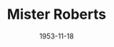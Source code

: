 ---
title: Mister Roberts
date: 1953-11-18
closing_date: 1953-11-28
layout: productions
featured_image: 
image_caption:
image_credit:
playbill: 
category: 
Theatre: Theatre Jacksonville
Venue: Little Theatre
cast:
  Baker: Joe Vullo
  Chief Johnson: Neil Medlock
  Doc: Jay Harder
  Dolan: Lew Odom
  Dowdy: Walter Gomel
  Ensign Pulver: Bob Green
  Gerhart: John Tinney
  Insigna: Sheldon Shapero
  Lieutenant (JG) Roberts: Hobson Blackmon
  Lieutenant Ann Girard: Iris Owens
  Lindstrom: Philip J. Meunier, III
  Mannion: Jerry Hjert
  Military Policeman: Don Anderson
  Payne: Paul James
  Reber: John L. Maher
  Schlemmer: Edward O'Neill
  Shore Patrol Officer: Richard Austin
  Shore Patrolman: Sy Fader
  Stefanowski: Jack Evans
  The Captain: Jim Ashworth
  Wiley: Ken Wells
crew:
  Assistant Director: Jeanne Strickland
  Assistant Stage Manager: Margaret Lafferty
  Assistant to TD and Stage Manager: Iris Owens
  Curtain: L.J. Gift
  Director: Paul E. Geisenhof
  Make-up Assistant:
    - Isabelle Arflin
    - Shirley Cadle
    - Karen O'Shaughnessy
    - Bill Gibbs
    - Elmo Lehman
    - Polly Clendenning
    - Louise Elkins
    - Mattie Godwin
    - Jay Harder
  Make-up Chairman: Nina Branch
  Navy Technical Advisor: Lt. (JG) James B. Acton, USN
  Properties Assistant:
    - Elaine Barnert
    - Elva Stein
    - Dorothy Fudger
  Properties Chairman: Elizabeth Little
  Rehearsal Assisstant and Bookholder: Peggy Gift
  Set and Construction:
    - Lawrence Hill
    - Elizabeth Hill
    - George Sanchez
    - Ken Wells
    - Bob Green
    - Jackie Bailey
    - Carolyn Hickens
    - Gene Sayre
    - Walter Gomel
    - Walter Gomel, Jr.
    - Fritz Ashworth
    - Evelyn Bell
    - Shirley Cadle
    - Arden Milam
    - Dorothy Fudger
    - Hobson Blackmon
    - Iris Owens
    - Budd Porter
    - Elizabeth Little
    - Jay Harder
    - L.J. Gift
    - Marion Akra
    - T.J. House
    - Mollie Duke
    - Harlold Robinson
    - Rose Forney
    - Larry Maher
    - Paul Snyder
    - Sunny Greenwood
    - H. Duval
    - Ellis Barnert
    - Shirley Carruthers
    - Jay Geisenhof
    - Mort Lynch
    - Margaret Lafferty
    - Nina Branch
    - Russ Gilbert
    - Henry Bittman
    - Jerry Hjert
  Setting and Technical Direction: George A. Ramsey, Jr.
  Sound Effects and Music: George Sanchez
orchestra:
external_links:
---